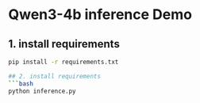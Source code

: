# Qwen3-4b inference Demo

## 1. install requirements
```bash
pip install -r requirements.txt

## 2. install requirements
```bash
python inference.py
